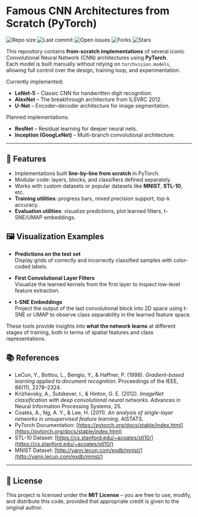 # Famous CNN Architectures from Scratch (PyTorch)


![Repo size](https://img.shields.io/github/repo-size/pablo-reyes8/famous-cnns-from-scratch)
![Last commit](https://img.shields.io/github/last-commit/pablo-reyes8/famous-cnns-from-scratch)
![Open issues](https://img.shields.io/github/issues/pablo-reyes8/famous-cnns-from-scratch)
![Forks](https://img.shields.io/github/forks/pablo-reyes8/famous-cnns-from-scratch?style=social)
![Stars](https://img.shields.io/github/stars/pablo-reyes8/famous-cnns-from-scratch?style=social)


This repository contains **from-scratch implementations** of several iconic Convolutional Neural Network (CNN) architectures using **PyTorch**.  
Each model is built manually without relying on `torchvision.models`, allowing full control over the design, training loop, and experimentation.


Currently implemented:
- **LeNet-5** – Classic CNN for handwritten digit recognition.
- **AlexNet** – The breakthrough architecture from ILSVRC 2012.
- **U-Net** – Encoder–decoder architecture for image segmentation.


Planned implementations:
- **ResNet** – Residual learning for deeper neural nets.
- **Inception (GoogLeNet)** – Multi-branch convolutional architecture.

---

## 🚀 Features
- Implementations built **line-by-line from scratch** in PyTorch.
- Modular code: layers, blocks, and classifiers defined separately.
- Works with custom datasets or popular datasets like **MNIST**, **STL-10**, etc.
- **Training utilities**: progress bars, mixed precision support, top-k accuracy.
- **Evaluation utilities**: visualize predictions, plot learned filters, t-SNE/UMAP embeddings.


## 🖼 Visualization Examples

- **Predictions on the test set**  
  Display grids of correctly and incorrectly classified samples with color-coded labels.  

- **First Convolutional Layer Filters**  
  Visualize the learned kernels from the first layer to inspect low-level feature extraction.  

- **t-SNE Embeddings**  
  Project the output of the last convolutional block into 2D space using t-SNE or UMAP to observe class separability in the learned feature space.  

These tools provide insights into **what the network learns** at different stages of training, both in terms of spatial features and class representations.

## 📚 References

- LeCun, Y., Bottou, L., Bengio, Y., & Haffner, P. (1998). *Gradient-based learning applied to document recognition*. Proceedings of the IEEE, 86(11), 2278–2324.  
- Krizhevsky, A., Sutskever, I., & Hinton, G. E. (2012). *ImageNet classification with deep convolutional neural networks*. Advances in Neural Information Processing Systems, 25.  
- Coates, A., Ng, A. Y., & Lee, H. (2011). *An analysis of single-layer networks in unsupervised feature learning*. AISTATS.  
- PyTorch Documentation: [https://pytorch.org/docs/stable/index.html](https://pytorch.org/docs/stable/index.html)  
- STL-10 Dataset: [https://cs.stanford.edu/~acoates/stl10/](https://cs.stanford.edu/~acoates/stl10/)  
- MNIST Dataset: [http://yann.lecun.com/exdb/mnist/](http://yann.lecun.com/exdb/mnist/)



---

## 📝 License
This project is licensed under the **MIT License** – you are free to use, modify, and distribute this code, provided that appropriate credit is given to the original author.
